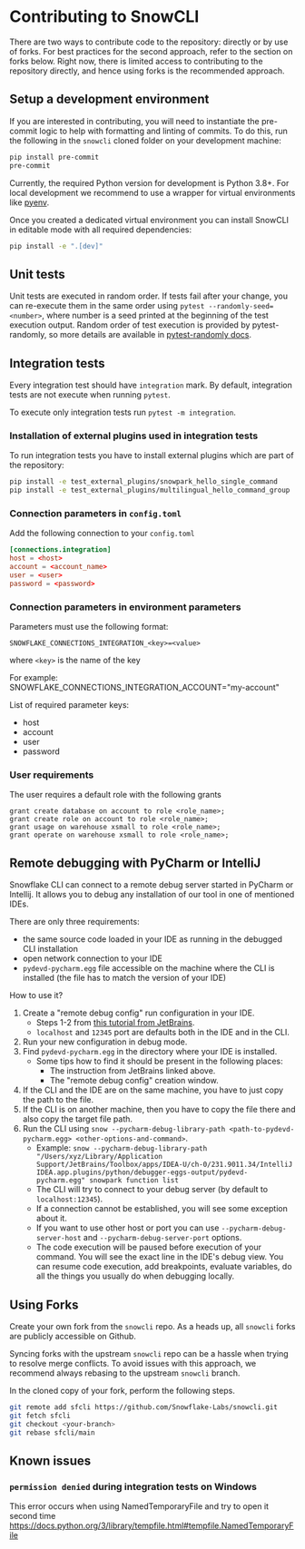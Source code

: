 # Contributing to SnowCLI

There are two ways to contribute code to the repository: directly or by use of forks. For best practices for the second approach, refer to the section on forks below. Right now, there is limited access to contributing to the repository directly, and hence using forks is the recommended approach.

## Setup a development environment
If you are interested in contributing, you will need to instantiate the pre-commit logic to help with formatting and linting of commits.
To do this, run the following in the `snowcli` cloned folder on your development machine:

```bash
pip install pre-commit
pre-commit
```

Currently, the required Python version for development is Python 3.8+. For local development we recommend to use
a wrapper for virtual environments like [pyenv](https://github.com/pyenv/pyenv).

Once you created a dedicated virtual environment you can install SnowCLI in editable mode with all required dependencies:

```bash
pip install -e ".[dev]"
```

## Unit tests

Unit tests are executed in random order. If tests fail after your change, you can re-execute them in the same order using `pytest --randomly-seed=<number>`, where number is a seed printed at the beginning of the test execution output.
Random order of test execution is provided by pytest-randomly, so more details are available in [pytest-randomly docs](https://pypi.org/project/pytest-randomly/).

## Integration tests

Every integration test should have `integration` mark. By default, integration tests are not execute when running `pytest`.

To execute only integration tests run `pytest -m integration`.

### Installation of external plugins used in integration tests

To run integration tests you have to install external plugins which are part of the repository:
```bash
pip install -e test_external_plugins/snowpark_hello_single_command
pip install -e test_external_plugins/multilingual_hello_command_group
```

### Connection parameters in `config.toml`

Add the following connection to your `config.toml`

```toml
[connections.integration]
host = <host>
account = <account_name>
user = <user>
password = <password>
```

### Connection parameters in environment parameters

Parameters must use the following format:

``SNOWFLAKE_CONNECTIONS_INTEGRATION_<key>=<value>``

where ``<key>`` is the name of the key

For example: SNOWFLAKE_CONNECTIONS_INTEGRATION_ACCOUNT="my-account"

List of required parameter keys:
- host
- account
- user
- password

### User requirements

The user requires a default role with the following grants

```snowflake
grant create database on account to role <role_name>;
grant create role on account to role <role_name>;
grant usage on warehouse xsmall to role <role_name>;
grant operate on warehouse xsmall to role <role_name>;
```

## Remote debugging with PyCharm or IntelliJ

Snowflake CLI can connect to a remote debug server started in PyCharm or Intellij.
It allows you to debug any installation of our tool in one of mentioned IDEs.

There are only three requirements:
* the same source code loaded in your IDE as running in the debugged CLI installation
* open network connection to your IDE
* `pydevd-pycharm.egg` file accessible on the machine where the CLI is installed (the file has to match the version of your IDE)

How to use it?
1. Create a "remote debug config" run configuration in your IDE.
    * Steps 1-2 from [this tutorial from JetBrains](https://www.jetbrains.com/help/pycharm/remote-debugging-with-product.html#create-remote-debug-config).
    * `localhost` and `12345` port are defaults both in the IDE and in the CLI.
1. Run your new configuration in debug mode.
1. Find `pydevd-pycharm.egg` in the directory where your IDE is installed.
    * Some tips how to find it should be present in the following places:
      * The instruction from JetBrains linked above.
      * The "remote debug config" creation window.
1. If the CLI and the IDE are on the same machine, you have to just copy the path to the file.
1. If the CLI is on another machine, then you have to copy the file there and also copy the target file path.
1. Run the CLI using `snow --pycharm-debug-library-path <path-to-pydevd-pycharm.egg> <other-options-and-command>`.
    * Example: `snow --pycharm-debug-library-path "/Users/xyz/Library/Application Support/JetBrains/Toolbox/apps/IDEA-U/ch-0/231.9011.34/IntelliJ IDEA.app.plugins/python/debugger-eggs-output/pydevd-pycharm.egg" snowpark function list`
    * The CLI will try to connect to your debug server (by default to `localhost:12345`).
    * If a connection cannot be established, you will see some exception about it.
    * If you want to use other host or port you can use `--pycharm-debug-server-host` and `--pycharm-debug-server-port` options.
    * The code execution will be paused before execution of your command.
      You will see the exact line in the IDE's debug view.
      You can resume code execution, add breakpoints, evaluate variables, do all the things you usually do when debugging locally.

## Using Forks
Create your own fork from the `snowcli` repo. As a heads up, all `snowcli` forks are publicly accessible on Github.

Syncing forks with the upstream `snowcli` repo can be a hassle when trying to resolve merge conflicts. To avoid issues with this approach, we recommend always rebasing to the upstream `snowcli` branch.

In the cloned copy of your fork, perform the following steps.

```bash
git remote add sfcli https://github.com/Snowflake-Labs/snowcli.git
git fetch sfcli
git checkout <your-branch>
git rebase sfcli/main
```

## Known issues

### `permission denied` during integration tests on Windows
This error occurs when using NamedTemporaryFile and try to open it second time https://docs.python.org/3/library/tempfile.html#tempfile.NamedTemporaryFile
